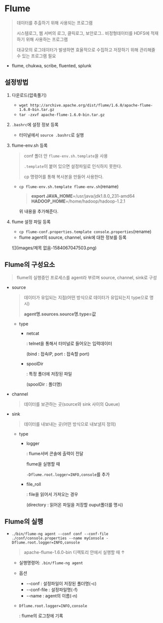 # Flume

> 데이터를 추출하기 위해 사용되는 프로그램
>
> 시스템로그, 웹 서버의 로그, 클릭로그, 보안로그.. 비정형데이터를 HDFS에 적재하기 위해 사용하는 프로그램
>
> 대규모의 로그데이터가 발생하면 효율적으로 수집하고 저장하기 위해 관리해줄 수 있는 프로그램 필요

* flume, chukwa, scribe, fluented, splunk

## 설정방법

1. 다운로드(압축풀기)

   * `wget http://archive.apache.org/dist/flume/1.6.0/apache-flume-1.6.0-bin.tar.gz`
   * `tar -zxvf apache-flume-1.6.0-bin.tar.gz`

2. `.bashrc`에 설정 정보 등록

   * 터미널에서 `source .bashrc`로 실행

3. flume-env.sh 등록

   > conf 폴더 안 `flume-env.sh.template`을 사용
   >
   > `.template`이 붙어 있으면 설정파일로 인식하지 못한다.
   >
   > cp 명령어를 통해 복사본을 만들어 사용한다.

   * `cp flume-env.sh.template flume-env.sh`(rename)

     >**export JAVA_HOME**=/usr/java/jdk1.8.0_231-amd64
     >**HADOOP_HOME**=/home/hadoop/hadoop-1.2.1

     위 내용을 추가해준다.

4. flume 설정 파일 등록

   * `cp flume-conf.properties.template console.properties`(rename)
   * flume agent의 source, channel, sink에 대한 정보를 등록

   ![](images/제목 없음-1584067047503.png)

## Flume의 구성요소

> flume의 실행중인 프로세스를 agent라 부르며 source, channel, sink로 구성

* source

  > 데이터가 유입되는 지점(어떤 방식으로 데이터가 유입되는지 type으로 명시)
  >
  > **agent명.sources.source명.type=값**

  * type

    * netcat 

      : telnet을 통해서 터미널로 들어오는 입력데이터

       (bind : 접속IP, port : 접속할 port)

    * spoolDir

      : 특정 폴더에 저장된 파일

       (spoolDir : 폴더명)

* channel

  > 데이터를 보관하는 곳(source와 sink 사이의 Queue)

* sink

  > 데이터를 내보내는 곳(어떤 방식으로 내보낼지 정의)

  * type

    * logger

      : flume서버 콘솔에 출력이 전달

       flume을 실행할 때 

      `-Dflume.root.logger=INFO,console`를 추가

    * file_roll

      : file을 읽어서 가져오는 경우

       (directory : 읽어온 파일을 저장할 ouput폴더를 명시)

## Flume의 실행

* `./bin/flume-ng agent --conf conf --conf-file ./conf/console.properties --name myConsole -Dflume.root.logger=INFO,console`

  > apache-flume-1.6.0-bin 디렉토리 안에서 실행할 때 ↑

  * 실행명령어: `.bin/flume-ng agent`

  * 옵션

    * --conf : 설정파일이 저장된 폴더명(-c)
    * --conf-file : 설정파일명(-f)
    * --name : agent의 이름(-n)

  * `Dflume.root.logger=INFO,console` 

    : flume의 로그창에 기록